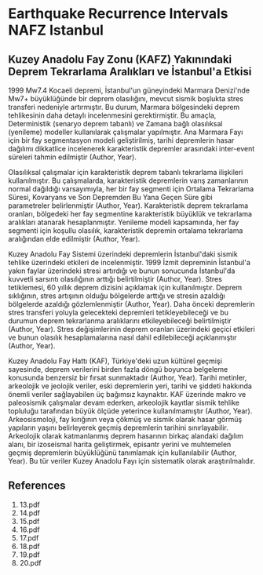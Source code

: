 # Earthquake Recurrence Intervals NAFZ Istanbul

## Kuzey Anadolu Fay Zonu (KAFZ) Yakınındaki Deprem Tekrarlama Aralıkları ve İstanbul'a Etkisi

1999 Mw7.4 Kocaeli depremi, İstanbul'un güneyindeki Marmara Denizi'nde Mw7+ büyüklüğünde bir deprem olasılığını, mevcut sismik boşlukta stres transferi nedeniyle artırmıştır. Bu durum, Marmara bölgesindeki deprem tehlikesinin daha detaylı incelenmesini gerektirmiştir. Bu amaçla, Deterministik (senaryo deprem tabanlı) ve Zamana bağlı olasılıksal (yenileme) modeller kullanılarak çalışmalar yapılmıştır. Ana Marmara Fayı için bir fay segmentasyon modeli geliştirilmiş, tarihi depremlerin hasar dağılımı dikkatlice incelenerek karakteristik depremler arasındaki inter-event süreleri tahmin edilmiştir (Author, Year).

Olasılıksal çalışmalar için karakteristik deprem tabanlı tekrarlama ilişkileri kullanılmıştır. Bu çalışmalarda, karakteristik depremlerin varış zamanlarının normal dağıldığı varsayımıyla, her bir fay segmenti için Ortalama Tekrarlama Süresi, Kovaryans ve Son Depremden Bu Yana Geçen Süre gibi parametreler belirlenmiştir (Author, Year). Karakteristik deprem tekrarlama oranları, bölgedeki her fay segmentine karakteristik büyüklük ve tekrarlama aralıkları atanarak hesaplanmıştır. Yenileme modeli kapsamında, her fay segmenti için koşullu olasılık, karakteristik depremin ortalama tekrarlama aralığından elde edilmiştir (Author, Year).

Kuzey Anadolu Fay Sistemi üzerindeki depremlerin İstanbul'daki sismik tehlike üzerindeki etkileri de incelenmiştir. 1999 İzmit depreminin İstanbul'a yakın faylar üzerindeki stresi artırdığı ve bunun sonucunda İstanbul'da kuvvetli sarsıntı olasılığının arttığı belirtilmiştir (Author, Year). Stres tetiklemesi, 60 yıllık deprem dizisini açıklamak için kullanılmıştır. Deprem sıklığının, stres artışının olduğu bölgelerde arttığı ve stresin azaldığı bölgelerde azaldığı gözlemlenmiştir (Author, Year). Daha önceki depremlerin stres transferi yoluyla gelecekteki depremleri tetikleyebileceği ve bu durumun deprem tekrarlanma aralıklarını etkileyebileceği belirtilmiştir (Author, Year). Stres değişimlerinin deprem oranları üzerindeki geçici etkileri ve bunun olasılık hesaplamalarına nasıl dahil edilebileceği açıklanmıştır (Author, Year).

Kuzey Anadolu Fay Hattı (KAF), Türkiye'deki uzun kültürel geçmişi sayesinde, deprem verilerini birden fazla döngü boyunca belgeleme konusunda benzersiz bir fırsat sunmaktadır (Author, Year). Tarihi metinler, arkeolojik ve jeolojik veriler, eski depremlerin yeri, tarihi ve şiddeti hakkında önemli veriler sağlayabilen üç bağımsız kaynaktır. KAF üzerinde makro ve paleosismik çalışmalar devam ederken, arkeolojik kayıtlar sismik tehlike topluluğu tarafından büyük ölçüde yeterince kullanılmamıştır (Author, Year). Arkeosismoloji, fay kırığının veya çökmüş ve sismik olarak hasar görmüş yapıların yaşını belirleyerek geçmiş depremlerin tarihini sınırlayabilir. Arkeolojik olarak katmanlanmış deprem hasarının birkaç alandaki dağılım alanı, bir izoseismal harita geliştirmek, episantr yerini ve muhtemelen geçmiş depremlerin büyüklüğünü tanımlamak için kullanılabilir (Author, Year). Bu tür veriler Kuzey Anadolu Fayı için sistematik olarak araştırılmalıdır.


## References

1. 13.pdf
2. 14.pdf
3. 15.pdf
4. 16.pdf
5. 17.pdf
6. 18.pdf
7. 19.pdf
8. 20.pdf
